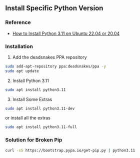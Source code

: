 ## Install Specific Python Version

### Reference

- [How to Install Python 3.11 on Ubuntu 22.04 or 20.04](https://www.linuxcapable.com/how-to-install-python-3-11-on-ubuntu-linux/)

### Installation

1. Add the deadsnakes PPA repository

```sh
sudo add-apt-repository ppa:deadsnakes/ppa -y
sudo apt update
```

2. Install Python 3.11

```sh
sudo apt install python3.11
```

3. Install Some Extras

```sh
sudo apt install python3.11-dev
```

or install all the extras

```sh
sudo apt install python3.11-full
```

### Solution for Broken Pip

```sh
curl -sS https://bootstrap.pypa.io/get-pip.py | python3.11
```